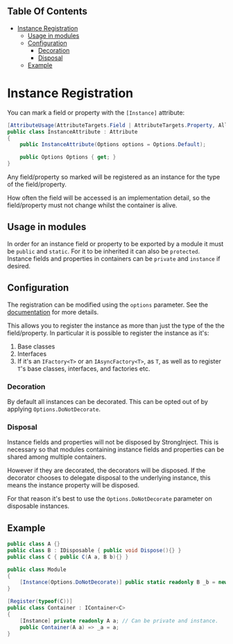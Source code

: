 <!-- START doctoc generated TOC please keep comment here to allow auto update -->
<!-- DON'T EDIT THIS SECTION, INSTEAD RE-RUN doctoc TO UPDATE -->
## Table Of Contents

- [Instance Registration](#instance-registration)
  - [Usage in modules](#usage-in-modules)
  - [Configuration](#configuration)
    - [Decoration](#decoration)
    - [Disposal](#disposal)
  - [Example](#example)

<!-- END doctoc generated TOC please keep comment here to allow auto update -->

# Instance Registration

You can mark a field or property with the `[Instance]` attribute:

```csharp
[AttributeUsage(AttributeTargets.Field | AttributeTargets.Property, AllowMultiple = false, Inherited = false)]
public class InstanceAttribute : Attribute
{
    public InstanceAttribute(Options options = Options.Default);

    public Options Options { get; }
}
```

Any field/property so marked will be registered as an instance for the type of the field/property.

How often the field will be accessed is an implementation detail, so the field/property must not change whilst the container is alive.

## Usage in modules

In order for an instance field or property to be exported by a module it must be `public` and `static`. For it to be inherited it can also be `protected`. Instance fields and properties in containers can be `private` and `instance` if desired.

## Configuration

The registration can be modified using the `options` parameter. See the [documentation](https://github.com/YairHalberstadt/stronginject/wiki/Registration#options) for more details.

This allows you to register the instance as more than just the type of the the field/property. In particular it is possible to register the instance as it's:

1. Base classes
2. Interfaces
3. If it's an `IFactory<T>` or an `IAsyncFactory<T>`, as `T`, as well as to register `T`'s base classes, interfaces, and factories etc.

### Decoration

By default all instances can be decorated. This can be opted out of by applying `Options.DoNotDecorate`.

### Disposal

Instance fields and properties will not be disposed by StrongInject. This is necessary so that modules containing instance fields and properties can be shared among multiple containers.

However if they are decorated, the decorators will be disposed. If the decorator chooses to delegate disposal to the underlying instance, this means the instance property will be disposed.

For that reason it's best to use the `Options.DoNotDecorate` parameter on disposable instances.

## Example

```csharp
public class A {}
public class B : IDisposable { public void Dispose(){} }
public class C { public C(A a, B b){} }

public class Module
{
    [Instance(Options.DoNotDecorate)] public static readonly B _b = new B(); // Must be public and static. `Options.DoNotDecorate` is best practice as `B` is disposable.
}

[Register(typeof(C))]
public class Container : IContainer<C>
{
    [Instance] private readonly A a; // Can be private and instance.
    public Container(A a) => _a = a;
}
```
